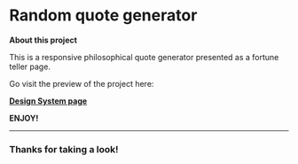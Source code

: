 # Random quote generator

**About this project**

This is a responsive philosophical quote generator presented as a fortune teller page.

Go visit the preview of the project here:

**[Design System page](https://simonceeno.github.io/design-system/)**

**ENJOY!**


------------

### Thanks for taking a look!
